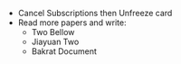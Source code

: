 - Cancel Subscriptions then Unfreeze card
- Read more papers and write:
    - Two Bellow
    - Jiayuan Two
    - Bakrat Document
